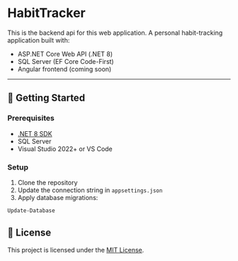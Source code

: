 # HabitTracker

This is the backend api for this web application.
A personal habit-tracking application built with:

- ASP.NET Core Web API (.NET 8)
- SQL Server (EF Core Code-First)
- Angular frontend (coming soon)

---

## 🔧 Getting Started

### Prerequisites

- [.NET 8 SDK](https://dotnet.microsoft.com/)
- SQL Server
- Visual Studio 2022+ or VS Code

### Setup

1. Clone the repository
2. Update the connection string in `appsettings.json`
3. Apply database migrations:

```bash
Update-Database
```
## 📄 License

This project is licensed under the [MIT License](License.txt).
